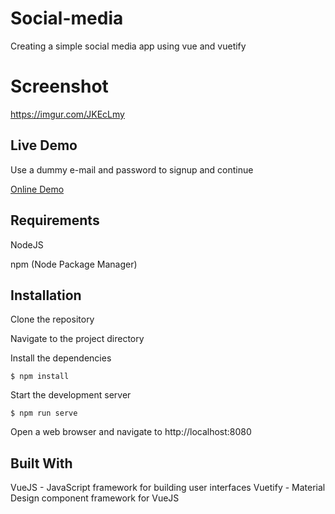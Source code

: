 # Social-media
Creating a simple social media app using vue and vuetify

# Screenshot
https://imgur.com/JKEcLmy

## Live Demo
Use a dummy e-mail and password to signup and continue

<p>
    <a href="https://voidrlm.github.io/Social-media-VueJS/#/" target="_blank">Online Demo</a>
</p>

## Requirements

NodeJS

npm (Node Package Manager)

## Installation

Clone the repository

Navigate to the project directory

Install the dependencies

``
$ npm install
``

Start the development server

``
$ npm run serve
``

Open a web browser and navigate to http://localhost:8080

## Built With
VueJS - JavaScript framework for building user interfaces
Vuetify - Material Design component framework for VueJS

